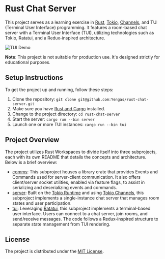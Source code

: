 # Rust Chat Server

This project serves as a learning exercise in [Rust](https://www.rust-lang.org/), [Tokio](https://tokio.rs/), [Channels](https://tokio.rs/tokio/tutorial/channels), and TUI (Terminal User Interface) programming. It features a room-based chat server with a Terminal User Interface (TUI), utilizing technologies such as Tokio, Ratatui, and a Redux-inspired architecture.

![TUI Demo](./tui/docs/tui.gif)

**Note**: This project is not suitable for production use. It's designed strictly for educational purposes.

## Setup Instructions

To get the project up and running, follow these steps:

1. Clone the repository: `git clone git@github.com:Yengas/rust-chat-server.git`
2. Make sure you have [Rust and Cargo](https://www.rust-lang.org/tools/install) installed.
3. Change to the project directory: `cd rust-chat-server`
4. Start the server: `cargo run --bin server`
5. Launch one or more TUI instances: `cargo run --bin tui`

## Project Overview

The project utilizes Rust Workspaces to divide itself into three subprojects, each with its own README that details the concepts and architecture. Below is a brief overview:

- [comms](./comms/): This subproject houses a library crate that provides Events and Commands used for server-client communication. It also offers client/server socket utilities, enabled via feature flags, to assist in serializing and deserializing events and commands.
- [server](./server/): Built on the [Tokio Runtime](https://tokio.rs/) and using [Tokio Channels](https://tokio.rs/tokio/tutorial/channels), this subproject implements a single-instance chat server that manages room states and user participation.
- [tui](./tui/): Leveraging [Ratatui](https://github.com/ratatui-org/ratatui), this subproject implements a terminal-based user interface. Users can connect to a chat server, join rooms, and send/receive messages. The code follows a Redux-inspired structure to separate state management from TUI rendering.

## License

The project is distributed under the [MIT License](./LICENSE).
